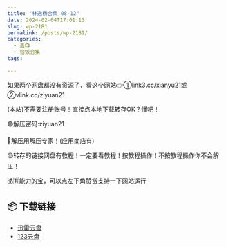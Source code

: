 ```yaml
---
title: "林逸杨合集 08-12"
date: 2024-02-04T17:01:13
slug: wp-2181
permalink: /posts/wp-2181/
categories:
  - 盖📺
  - 恰饭合集
tags:

---
```


如果两个网盘都没有资源了，看这个网站👉①link3.cc/xianyu21或②vlink.cc/ziyuan21

(本站)不需要注册账号！直接点本地下载转存OK？懂吧！

🟢解压密码:ziyuan21

🔵解压用解压专家！(应用商店有)

🟡转存的链接网盘有教程！一定要看教程！按教程操作！不按教程操作你不会解压！

💰🈶能力的宝，可以点左下角赞赏支持一下网站运行

## 📦 下载链接
- [迅雷云盘](https://blziyuan21.com/pay-download/2181?key=d3f1e21c95&down_id=0)
- [123云盘](https://blziyuan21.com/pay-download/2181?key=d3f1e21c95&down_id=1)

